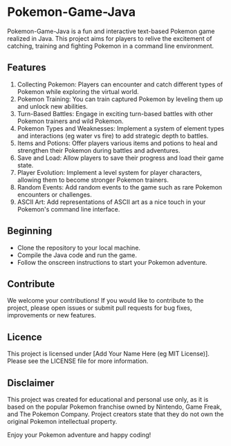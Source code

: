 # Pokemon-Game-Java

Pokemon-Game-Java is a fun and interactive text-based Pokemon game realized in Java. This project aims for players to relive the excitement of catching, training and fighting Pokemon in a command line environment.

## Features

1. Collecting Pokemon: Players can encounter and catch different types of Pokemon while exploring the virtual world.
2. Pokemon Training: You can train captured Pokemon by leveling them up and unlock new abilities.
3. Turn-Based Battles: Engage in exciting turn-based battles with other Pokemon trainers and wild Pokemon.
4. Pokemon Types and Weaknesses: Implement a system of element types and interactions (eg water vs fire) to add strategic depth to battles.
5. Items and Potions: Offer players various items and potions to heal and strengthen their Pokemon during battles and adventures.
6. Save and Load: Allow players to save their progress and load their game state.
7. Player Evolution: Implement a level system for player characters, allowing them to become stronger Pokemon trainers.
8. Random Events: Add random events to the game such as rare Pokemon encounters or challenges.
9. ASCII Art: Add representations of ASCII art as a nice touch in your Pokemon's command line interface.

## Beginning

- Clone the repository to your local machine.
- Compile the Java code and run the game.
- Follow the onscreen instructions to start your Pokemon adventure.

## Contribute

We welcome your contributions! If you would like to contribute to the project, please open issues or submit pull requests for bug fixes, improvements or new features.

## Licence

This project is licensed under [Add Your Name Here (eg MIT License)]. Please see the LICENSE file for more information.

## Disclaimer

This project was created for educational and personal use only, as it is based on the popular Pokemon franchise owned by Nintendo, Game Freak, and The Pokemon Company. Project creators state that they do not own the original Pokemon intellectual property.

Enjoy your Pokemon adventure and happy coding!
